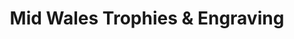 ---
title: "Mid Wales Trophies & Engraving"
url: /welshpool/mid-wales-trophies-and-engraving/
shop: shop
---